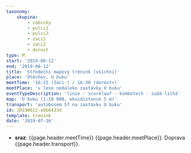 ```yaml
---
taxonomy:
    skupina:
        - zabicky
        - pulci1
        - pulci2
        - zaci1
        - zaci2
        - dorost
type: M
start: '2019-06-12'
end: '2019-06-12'
title: 'Středeční mapový trénink (všichni)'
place: 'Útěchov, U buku'
meetTime: '16:15 (žáci-) / 16:30 (dorost+)'
meetPlace: 'v lese nedaleko zastávky U buku'
eventTypeDescription: 'linie - scorelauf - kombotech - sudá-lichá'
map: 'U buku (1:10 000, ekvidistance 5 m)'
transport: 'autobusem 57 na zastávku U buku'
id: 20190612-ebb6433d
template: trenink
date: '2019-07-16'
---
```

* **sraz**: {{page.header.meetTime}} {{page.header.meetPlace}}. Doprava {{page.header.transport}}.
